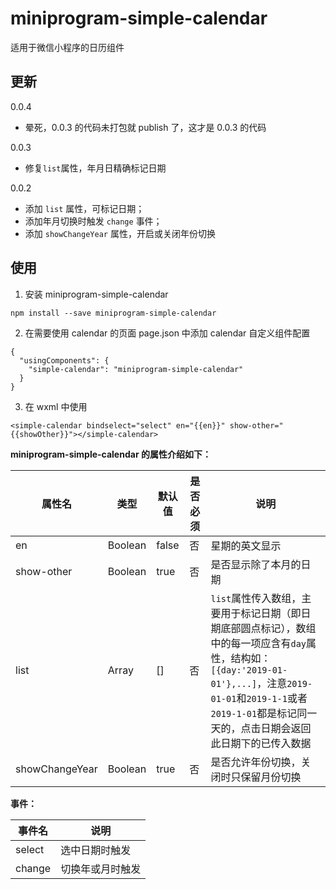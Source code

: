 # miniprogram-simple-calendar

适用于微信小程序的日历组件

## 更新

0.0.4

- 晕死，0.0.3 的代码未打包就 publish 了，这才是 0.0.3 的代码

0.0.3

- 修复`list`属性，年月日精确标记日期

0.0.2

- 添加 `list` 属性，可标记日期；
- 添加年月切换时触发 `change` 事件；
- 添加 `showChangeYear` 属性，开启或关闭年份切换

## 使用

1. 安装 miniprogram-simple-calendar

```
npm install --save miniprogram-simple-calendar
```

2. 在需要使用 calendar 的页面 page.json 中添加 calendar 自定义组件配置

```
{
  "usingComponents": {
    "simple-calendar": "miniprogram-simple-calendar"
  }
}
```

3. 在 wxml 中使用

```
<simple-calendar bindselect="select" en="{{en}}" show-other="{{showOther}}"></simple-calendar>
```

**miniprogram-simple-calendar 的属性介绍如下：**

| 属性名         | 类型    | 默认值 | 是否必须 | 说明                                                                                                                                                                                                                           |
| -------------- | ------- | ------ | -------- | ------------------------------------------------------------------------------------------------------------------------------------------------------------------------------------------------------------------------------ |
| en             | Boolean | false  | 否       | 星期的英文显示                                                                                                                                                                                                                 |
| show-other     | Boolean | true   | 否       | 是否显示除了本月的日期                                                                                                                                                                                                         |
| list           | Array   | []     | 否       | `list`属性传入数组，主要用于标记日期（即日期底部圆点标记），数组中的每一项应含有`day`属性，结构如：`[{day:'2019-01-01'},...]`，注意`2019-01-01`和`2019-1-1`或者`2019-1-01`都是标记同一天的，点击日期会返回此日期下的已传入数据 |
| showChangeYear | Boolean | true   | 否       | 是否允许年份切换，关闭时只保留月份切换                                                                                                                                                                                         |

**事件：**

| 事件名 | 说明             |
| ------ | ---------------- |
| select | 选中日期时触发   |
| change | 切换年或月时触发 |

